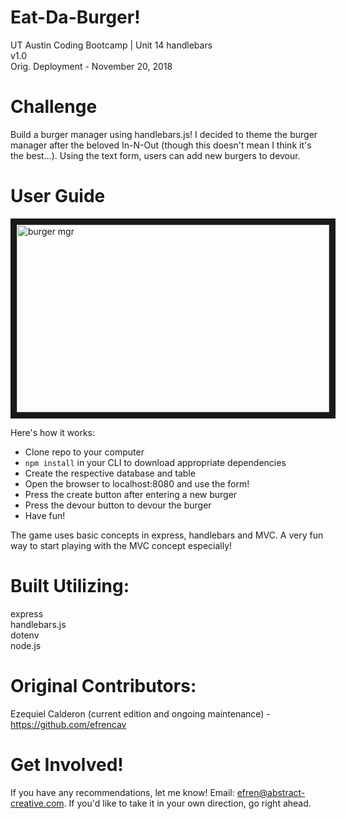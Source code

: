# Eat-Da-Burger!
UT Austin Coding Bootcamp | Unit 14 handlebars \
v1.0 \
Orig. Deployment - November 20, 2018

# Challenge
Build a burger manager using handlebars.js! I decided to theme the burger manager after the beloved In-N-Out (though this doesn't mean I think it's the best...). Using the text form, users can add new burgers to devour. 

# User Guide
<img src="./public/assets/images/upNOut.png" 
alt="burger mgr" width="500" height="300" border="10" /></a>

Here's how it works:

- Clone repo to your computer
- `npm install` in your CLI to download appropriate dependencies
- Create the respective database and table
- Open the browser to localhost:8080 and use the form!
- Press the create button after entering a new burger
- Press the devour button to devour the burger
- Have fun!

The game uses basic concepts in express, handlebars and MVC. A very fun way to start playing with the MVC concept especially!

# Built Utilizing: 
express \
handlebars.js \
dotenv \
node.js 

# Original Contributors:
Ezequiel Calderon (current edition and ongoing maintenance) - <https://github.com/efrencav>

# Get Involved!
If you have any recommendations, let me know! Email: efren@abstract-creative.com. If you'd like to take it in your own direction, go right ahead. 